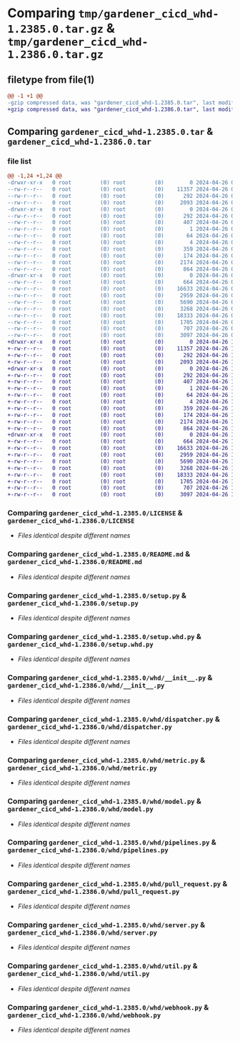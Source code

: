 # Comparing `tmp/gardener_cicd_whd-1.2385.0.tar.gz` & `tmp/gardener_cicd_whd-1.2386.0.tar.gz`

## filetype from file(1)

```diff
@@ -1 +1 @@
-gzip compressed data, was "gardener_cicd_whd-1.2385.0.tar", last modified: Fri Apr 26 08:33:50 2024, max compression
+gzip compressed data, was "gardener_cicd_whd-1.2386.0.tar", last modified: Fri Apr 26 14:55:46 2024, max compression
```

## Comparing `gardener_cicd_whd-1.2385.0.tar` & `gardener_cicd_whd-1.2386.0.tar`

### file list

```diff
@@ -1,24 +1,24 @@
-drwxr-xr-x   0 root         (0) root         (0)        0 2024-04-26 08:33:50.207576 gardener_cicd_whd-1.2385.0/
--rw-r--r--   0 root         (0) root         (0)    11357 2024-04-26 08:32:28.000000 gardener_cicd_whd-1.2385.0/LICENSE
--rw-r--r--   0 root         (0) root         (0)      292 2024-04-26 08:33:50.207576 gardener_cicd_whd-1.2385.0/PKG-INFO
--rw-r--r--   0 root         (0) root         (0)     2093 2024-04-26 08:32:28.000000 gardener_cicd_whd-1.2385.0/README.md
-drwxr-xr-x   0 root         (0) root         (0)        0 2024-04-26 08:33:50.207576 gardener_cicd_whd-1.2385.0/gardener_cicd_whd.egg-info/
--rw-r--r--   0 root         (0) root         (0)      292 2024-04-26 08:33:50.000000 gardener_cicd_whd-1.2385.0/gardener_cicd_whd.egg-info/PKG-INFO
--rw-r--r--   0 root         (0) root         (0)      407 2024-04-26 08:33:50.000000 gardener_cicd_whd-1.2385.0/gardener_cicd_whd.egg-info/SOURCES.txt
--rw-r--r--   0 root         (0) root         (0)        1 2024-04-26 08:33:50.000000 gardener_cicd_whd-1.2385.0/gardener_cicd_whd.egg-info/dependency_links.txt
--rw-r--r--   0 root         (0) root         (0)       64 2024-04-26 08:33:50.000000 gardener_cicd_whd-1.2385.0/gardener_cicd_whd.egg-info/requires.txt
--rw-r--r--   0 root         (0) root         (0)        4 2024-04-26 08:33:50.000000 gardener_cicd_whd-1.2385.0/gardener_cicd_whd.egg-info/top_level.txt
--rw-r--r--   0 root         (0) root         (0)      359 2024-04-26 08:32:28.000000 gardener_cicd_whd-1.2385.0/pyproject.toml
--rw-r--r--   0 root         (0) root         (0)      174 2024-04-26 08:33:50.207576 gardener_cicd_whd-1.2385.0/setup.cfg
--rw-r--r--   0 root         (0) root         (0)     2174 2024-04-26 08:32:28.000000 gardener_cicd_whd-1.2385.0/setup.py
--rw-r--r--   0 root         (0) root         (0)      864 2024-04-26 08:32:28.000000 gardener_cicd_whd-1.2385.0/setup.whd.py
-drwxr-xr-x   0 root         (0) root         (0)        0 2024-04-26 08:33:50.207576 gardener_cicd_whd-1.2385.0/whd/
--rw-r--r--   0 root         (0) root         (0)      664 2024-04-26 08:32:28.000000 gardener_cicd_whd-1.2385.0/whd/__init__.py
--rw-r--r--   0 root         (0) root         (0)    16633 2024-04-26 08:32:28.000000 gardener_cicd_whd-1.2385.0/whd/dispatcher.py
--rw-r--r--   0 root         (0) root         (0)     2959 2024-04-26 08:32:28.000000 gardener_cicd_whd-1.2385.0/whd/metric.py
--rw-r--r--   0 root         (0) root         (0)     5690 2024-04-26 08:32:28.000000 gardener_cicd_whd-1.2385.0/whd/model.py
--rw-r--r--   0 root         (0) root         (0)     3268 2024-04-26 08:32:28.000000 gardener_cicd_whd-1.2385.0/whd/pipelines.py
--rw-r--r--   0 root         (0) root         (0)    18333 2024-04-26 08:32:28.000000 gardener_cicd_whd-1.2385.0/whd/pull_request.py
--rw-r--r--   0 root         (0) root         (0)     1705 2024-04-26 08:32:28.000000 gardener_cicd_whd-1.2385.0/whd/server.py
--rw-r--r--   0 root         (0) root         (0)      707 2024-04-26 08:32:28.000000 gardener_cicd_whd-1.2385.0/whd/util.py
--rw-r--r--   0 root         (0) root         (0)     3097 2024-04-26 08:32:28.000000 gardener_cicd_whd-1.2385.0/whd/webhook.py
+drwxr-xr-x   0 root         (0) root         (0)        0 2024-04-26 14:55:46.699599 gardener_cicd_whd-1.2386.0/
+-rw-r--r--   0 root         (0) root         (0)    11357 2024-04-26 14:54:14.000000 gardener_cicd_whd-1.2386.0/LICENSE
+-rw-r--r--   0 root         (0) root         (0)      292 2024-04-26 14:55:46.699599 gardener_cicd_whd-1.2386.0/PKG-INFO
+-rw-r--r--   0 root         (0) root         (0)     2093 2024-04-26 14:54:14.000000 gardener_cicd_whd-1.2386.0/README.md
+drwxr-xr-x   0 root         (0) root         (0)        0 2024-04-26 14:55:46.699599 gardener_cicd_whd-1.2386.0/gardener_cicd_whd.egg-info/
+-rw-r--r--   0 root         (0) root         (0)      292 2024-04-26 14:55:46.000000 gardener_cicd_whd-1.2386.0/gardener_cicd_whd.egg-info/PKG-INFO
+-rw-r--r--   0 root         (0) root         (0)      407 2024-04-26 14:55:46.000000 gardener_cicd_whd-1.2386.0/gardener_cicd_whd.egg-info/SOURCES.txt
+-rw-r--r--   0 root         (0) root         (0)        1 2024-04-26 14:55:46.000000 gardener_cicd_whd-1.2386.0/gardener_cicd_whd.egg-info/dependency_links.txt
+-rw-r--r--   0 root         (0) root         (0)       64 2024-04-26 14:55:46.000000 gardener_cicd_whd-1.2386.0/gardener_cicd_whd.egg-info/requires.txt
+-rw-r--r--   0 root         (0) root         (0)        4 2024-04-26 14:55:46.000000 gardener_cicd_whd-1.2386.0/gardener_cicd_whd.egg-info/top_level.txt
+-rw-r--r--   0 root         (0) root         (0)      359 2024-04-26 14:54:14.000000 gardener_cicd_whd-1.2386.0/pyproject.toml
+-rw-r--r--   0 root         (0) root         (0)      174 2024-04-26 14:55:46.699599 gardener_cicd_whd-1.2386.0/setup.cfg
+-rw-r--r--   0 root         (0) root         (0)     2174 2024-04-26 14:54:14.000000 gardener_cicd_whd-1.2386.0/setup.py
+-rw-r--r--   0 root         (0) root         (0)      864 2024-04-26 14:54:14.000000 gardener_cicd_whd-1.2386.0/setup.whd.py
+drwxr-xr-x   0 root         (0) root         (0)        0 2024-04-26 14:55:46.699599 gardener_cicd_whd-1.2386.0/whd/
+-rw-r--r--   0 root         (0) root         (0)      664 2024-04-26 14:54:14.000000 gardener_cicd_whd-1.2386.0/whd/__init__.py
+-rw-r--r--   0 root         (0) root         (0)    16633 2024-04-26 14:54:14.000000 gardener_cicd_whd-1.2386.0/whd/dispatcher.py
+-rw-r--r--   0 root         (0) root         (0)     2959 2024-04-26 14:54:14.000000 gardener_cicd_whd-1.2386.0/whd/metric.py
+-rw-r--r--   0 root         (0) root         (0)     5690 2024-04-26 14:54:14.000000 gardener_cicd_whd-1.2386.0/whd/model.py
+-rw-r--r--   0 root         (0) root         (0)     3268 2024-04-26 14:54:14.000000 gardener_cicd_whd-1.2386.0/whd/pipelines.py
+-rw-r--r--   0 root         (0) root         (0)    18333 2024-04-26 14:54:14.000000 gardener_cicd_whd-1.2386.0/whd/pull_request.py
+-rw-r--r--   0 root         (0) root         (0)     1705 2024-04-26 14:54:14.000000 gardener_cicd_whd-1.2386.0/whd/server.py
+-rw-r--r--   0 root         (0) root         (0)      707 2024-04-26 14:54:14.000000 gardener_cicd_whd-1.2386.0/whd/util.py
+-rw-r--r--   0 root         (0) root         (0)     3097 2024-04-26 14:54:14.000000 gardener_cicd_whd-1.2386.0/whd/webhook.py
```

### Comparing `gardener_cicd_whd-1.2385.0/LICENSE` & `gardener_cicd_whd-1.2386.0/LICENSE`

 * *Files identical despite different names*

### Comparing `gardener_cicd_whd-1.2385.0/README.md` & `gardener_cicd_whd-1.2386.0/README.md`

 * *Files identical despite different names*

### Comparing `gardener_cicd_whd-1.2385.0/setup.py` & `gardener_cicd_whd-1.2386.0/setup.py`

 * *Files identical despite different names*

### Comparing `gardener_cicd_whd-1.2385.0/setup.whd.py` & `gardener_cicd_whd-1.2386.0/setup.whd.py`

 * *Files identical despite different names*

### Comparing `gardener_cicd_whd-1.2385.0/whd/__init__.py` & `gardener_cicd_whd-1.2386.0/whd/__init__.py`

 * *Files identical despite different names*

### Comparing `gardener_cicd_whd-1.2385.0/whd/dispatcher.py` & `gardener_cicd_whd-1.2386.0/whd/dispatcher.py`

 * *Files identical despite different names*

### Comparing `gardener_cicd_whd-1.2385.0/whd/metric.py` & `gardener_cicd_whd-1.2386.0/whd/metric.py`

 * *Files identical despite different names*

### Comparing `gardener_cicd_whd-1.2385.0/whd/model.py` & `gardener_cicd_whd-1.2386.0/whd/model.py`

 * *Files identical despite different names*

### Comparing `gardener_cicd_whd-1.2385.0/whd/pipelines.py` & `gardener_cicd_whd-1.2386.0/whd/pipelines.py`

 * *Files identical despite different names*

### Comparing `gardener_cicd_whd-1.2385.0/whd/pull_request.py` & `gardener_cicd_whd-1.2386.0/whd/pull_request.py`

 * *Files identical despite different names*

### Comparing `gardener_cicd_whd-1.2385.0/whd/server.py` & `gardener_cicd_whd-1.2386.0/whd/server.py`

 * *Files identical despite different names*

### Comparing `gardener_cicd_whd-1.2385.0/whd/util.py` & `gardener_cicd_whd-1.2386.0/whd/util.py`

 * *Files identical despite different names*

### Comparing `gardener_cicd_whd-1.2385.0/whd/webhook.py` & `gardener_cicd_whd-1.2386.0/whd/webhook.py`

 * *Files identical despite different names*

